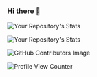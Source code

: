 ### Hi there 👋

<!--
**Akshatpattiwar512/akshatpattiwar512** is a ✨ _special_ ✨ repository because its `README.md` (this file) appears on your GitHub profile.

Here are some ideas to get you started:

- 🔭 I’m currently working on ...
- 🌱 I’m currently learning ...
- 👯 I’m looking to collaborate on ...
- 🤔 I’m looking for help with ...
- 💬 Ask me about ...
- 📫 How to reach me: ...
- 😄 Pronouns: ...
- ⚡ Fun fact: ...
-->
![Your Repository's Stats](https://github-readme-stats.vercel.app/api?username=Akshatpattiwar512&show_icons=true)


![Your Repository's Stats](https://github-readme-stats.vercel.app/api/top-langs/?username=Akshatpattiwar512&theme=blue-green)


![GitHub Contributors Image](https://contrib.rocks/image?repo=Akshatpattiwar512/Principal-Component-Analysis)


![Profile View Counter](https://komarev.com/ghpvc/?username=Akshatpattiwar512)
